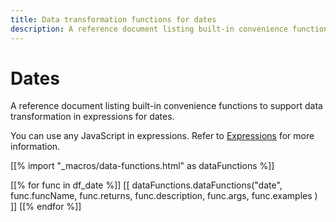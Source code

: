 ```yaml
---
title: Data transformation functions for dates
description: A reference document listing built-in convenience functions to support data transformation in expressions for dates.
---
```


# Dates

A reference document listing built-in convenience functions to support data transformation in expressions for dates.

You can use any JavaScript in expressions. Refer to [Expressions](/code-examples/expressions/) for more information.

[[% import "_macros/data-functions.html" as dataFunctions %]]

[[% for func in df_date %]]
[[ dataFunctions.dataFunctions("date", func.funcName, func.returns, func.description, func.args, func.examples ) ]]
[[% endfor %]]
